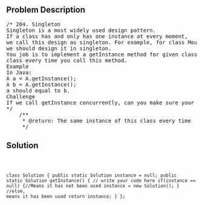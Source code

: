 <!--
<style>
  body { font-family: Arial, sans-serif; }
  .container { max-width: 100%; margin: 0 auto; padding: 10px; }
  .comment-block { max-width: 30%; background-color: #f9f9f9; padding: 10px; border-left: 5px solid #ccc; overflow-wrap: break-word; white-space: pre-wrap; }
  .code-block { background-color: #f4f4f4; padding: 10px; border: 1px solid #ddd; overflow-wrap: break-word; white-space: pre-wrap; }
</style>
-->

<div class='container'>
<h2>Problem Description</h2>
<div class='comment-block'>
<pre>
/* 204. Singleton
Singleton is a most widely used design pattern.
If a class has and only has one instance at every moment,
we call this design as singleton. For example, for class Mouse (not a animal mouse),
we should design it in singleton.
You job is to implement a getInstance method for given class, return the same instance of this
class every time you call this method.
Example
In Java:
A a = A.getInstance();
A b = A.getInstance();
a should equal to b.
Challenge
If we call getInstance concurrently, can you make sure your code could run correctly?
*/
    /**
     * @return: The same instance of this class every time
     */
</pre>
</div>

<h2>Solution</h2>
<div class='code-block'>
<pre><code class='language-java'>

class Solution {
    public static Solution instance = null;
    public static Solution getInstance() {
        // write your code here
        if(instance == null) {//Means it has not been used
            instance = new Solution();
        }
        //else, means it has been used
        return instance;
    }
};</code></pre>
</div>
</div>
